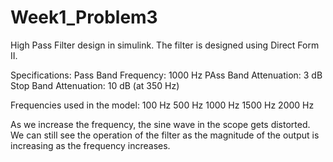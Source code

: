 # Week1_Problem3

High Pass Filter design in simulink.
The filter is designed using Direct Form II.

Specifications:
Pass Band Frequency: 1000 Hz
PAss Band Attenuation: 3 dB
Stop Band Attenuation: 10 dB (at 350 Hz)

Frequencies used in the model:
100 Hz
500 Hz
1000 Hz
1500 Hz
2000 Hz

As we increase the frequency, the sine wave in the scope gets distorted. We can still see the operation of the filter as the magnitude of the output is increasing as the frequency increases.
